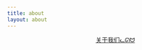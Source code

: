 ```yaml
---
title: about
layout: about
---
```


<div style="text-align: center">
  <a href="https://cnzx.run/2021100748183/">关于我们ᓚᘏᗢ</a>
</div>
